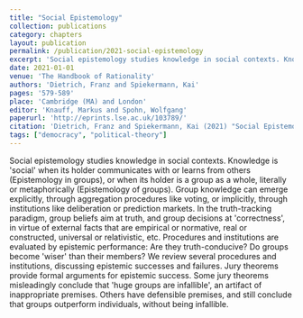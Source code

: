 ```yaml
---
title: "Social Epistemology"
collection: publications
category: chapters
layout: publication
permalink: /publication/2021-social-epistemology
excerpt: 'Social epistemology studies knowledge in social contexts. Knowledge is \'social\' when its holder communicates with or learns from others (Epistemology in groups), or when its holder is a group as a w...'
date: 2021-01-01
venue: 'The Handbook of Rationality'
authors: 'Dietrich, Franz and Spiekermann, Kai'
pages: '579-589'
place: 'Cambridge (MA) and London'
editor: 'Knauff, Markus and Spohn, Wolfgang'
paperurl: 'http://eprints.lse.ac.uk/103789/'
citation: 'Dietrich, Franz and Spiekermann, Kai (2021) "Social Epistemology", in The Handbook of Rationality, pp. 579-589.'
tags: ["democracy", "political-theory"]
---
```


Social epistemology studies knowledge in social contexts. Knowledge is 'social' when its holder communicates with or learns from others (Epistemology in groups), or when its holder is a group as a whole, literally or metaphorically (Epistemology of groups). Group knowledge can emerge explicitly, through aggregation procedures like voting, or implicitly, through institutions like deliberation or prediction markets. In the truth-tracking paradigm, group beliefs aim at truth, and group decisions at 'correctness', in virtue of external facts that are empirical or normative, real or constructed, universal or relativistic, etc. Procedures and institutions are evaluated by epistemic performance: Are they truth-conducive? Do groups become 'wiser' than their members? We review several procedures and institutions, discussing epistemic successes and failures. Jury theorems provide formal arguments for epistemic success. Some jury theorems misleadingly conclude that 'huge groups are infallible', an artifact of inappropriate premises. Others have defensible premises, and still conclude that groups outperform individuals, without being infallible.